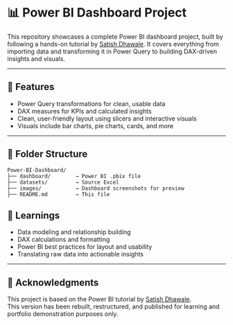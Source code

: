# 📊 Power BI Dashboard Project

This repository showcases a complete Power BI dashboard project, built by following a hands-on tutorial by [Satish Dhawale](https://www.youtube.com/watch?v=znJGWMtk_EE). It covers everything from importing data and transforming it in Power Query to building DAX-driven insights and visuals.

---

## 🚀 Features

- Power Query transformations for clean, usable data
- DAX measures for KPIs and calculated insights
- Clean, user-friendly layout using slicers and interactive visuals
- Visuals include bar charts, pie charts, cards, and more

---

## 📁 Folder Structure

```
Power-BI-Dashboard/
├── dashboard/        → Power BI .pbix file
├── datasets/         → Source Excel  
├── images/           → Dashboard screenshots for preview
├── README.md         → This file

```

## 🧠 Learnings

- Data modeling and relationship building
- DAX calculations and formatting
- Power BI best practices for layout and usability
- Translating raw data into actionable insights

---

## 🙏 Acknowledgments

This project is based on the Power BI tutorial by [Satish Dhawale](https://github.com/SatishDhawale/Power_BI_Dashboard).  
This version has been rebuilt, restructured, and published for learning and portfolio demonstration purposes only.

